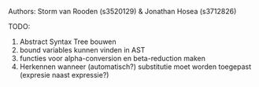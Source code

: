 Authors: Storm van Rooden (s3520129) & Jonathan Hosea (s3712826)

TODO:
1. Abstract Syntax Tree bouwen
2. bound variables kunnen vinden in AST
3. functies voor alpha-conversion en beta-reduction maken
4. Herkennen wanneer (automatisch?) substitutie moet worden toegepast (expresie naast expressie?) 

